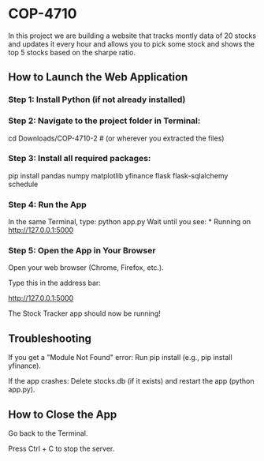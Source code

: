 # COP-4710
In this project we are building a website that tracks montly data of 20 stocks and updates it every hour and allows you to pick some stock and shows the top 5 stocks based on the sharpe ratio.

## How to Launch the Web Application

### Step 1: Install Python (if not already installed)

### Step 2: Navigate to the project folder in Terminal:
cd Downloads/COP-4710-2  # (or wherever you extracted the files)

### Step 3: Install all required packages:
pip install pandas numpy matplotlib yfinance flask flask-sqlalchemy schedule

### Step 4: Run the App
In the same Terminal, type: python app.py
Wait until you see: * Running on http://127.0.0.1:5000

### Step 5: Open the App in Your Browser
Open your web browser (Chrome, Firefox, etc.).

Type this in the address bar:

http://127.0.0.1:5000

The Stock Tracker app should now be running!

## Troubleshooting
If you get a "Module Not Found" error:
Run pip install <missing-module-name> (e.g., pip install yfinance).

If the app crashes:
Delete stocks.db (if it exists) and restart the app (python app.py).

## How to Close the App
Go back to the Terminal.

Press Ctrl + C to stop the server.

